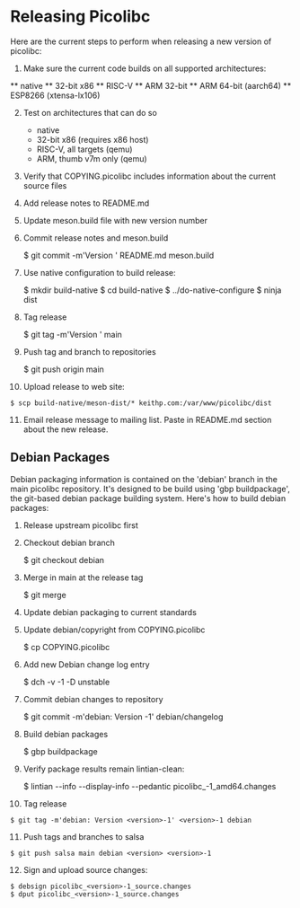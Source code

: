 # Releasing Picolibc

Here are the current steps to perform when releasing a new version of
picolibc:

 1. Make sure the current code builds on all supported architectures:

   ** native
   ** 32-bit x86
   ** RISC-V
   ** ARM 32-bit
   ** ARM 64-bit (aarch64)
   ** ESP8266 (xtensa-lx106)
 
 2. Test on architectures that can do so

    * native
    * 32-bit x86 (requires x86 host)
    * RISC-V, all targets (qemu)
    * ARM, thumb v7m only (qemu)

 3. Verify that COPYING.picolibc includes information
    about the current source files

 4. Add release notes to README.md
 
 5. Update meson.build file with new version number

 6. Commit release notes and meson.build

	$ git commit -m'Version <version>' README.md meson.build

 7. Use native configuration to build release:

	$ mkdir build-native
	$ cd build-native
        $ ../do-native-configure
	$ ninja dist

 8. Tag release

	$ git tag -m'Version <version>' <version> main

 9. Push tag and branch to repositories

	$ git push origin main <version>

 10. Upload release to web site:

	$ scp build-native/meson-dist/* keithp.com:/var/www/picolibc/dist

 11. Email release message to mailing list. Paste in README.md section
     about the new release.

## Debian Packages

Debian packaging information is contained on the 'debian' branch in
the main picolibc repository. It's designed to be build using 'gbp
buildpackage', the git-based debian package building system. Here's
how to build debian packages:

 1. Release upstream picolibc first

 2. Checkout debian branch

	$ git checkout debian

 3. Merge in main at the release tag

	$ git merge <release-tag>

 4. Update debian packaging to current standards

 5. Update debian/copyright from COPYING.picolibc

	$ cp COPYING.picolibc 

 6. Add new Debian change log entry

	$ dch -v <release>-1 -D unstable

 7. Commit debian changes to repository

	$ git commit -m'debian: Version <version>-1' debian/changelog

 8. Build debian packages

	$ gbp buildpackage

 9. Verify package results remain lintian-clean:

	$ lintian --info --display-info --pedantic picolibc_<version>-1_amd64.changes

 10. Tag release

	$ git tag -m'debian: Version <version>-1' <version>-1 debian

 11. Push tags and branches to salsa

	$ git push salsa main debian <version> <version>-1

 12. Sign and upload source changes:

	$ debsign picolibc_<version>-1_source.changes
	$ dput picolibc_<version>-1_source.changes
